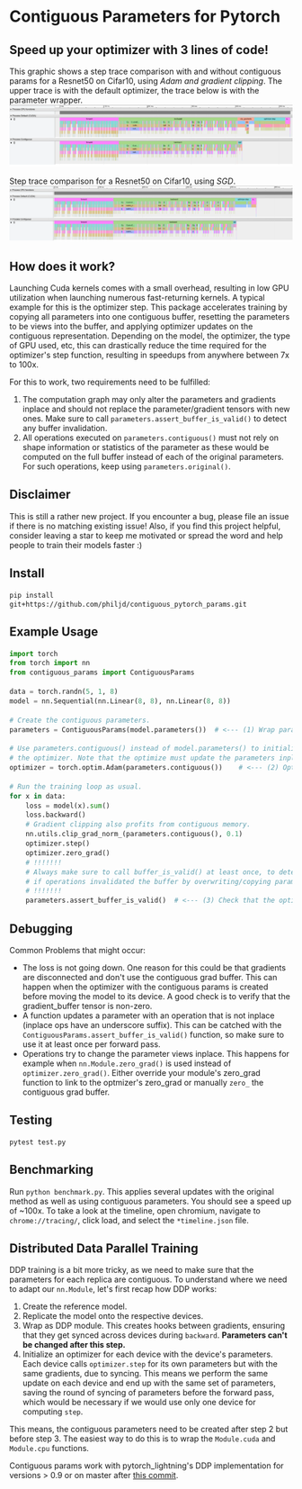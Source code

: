 # Contiguous Parameters for Pytorch
## Speed up your optimizer with 3 lines of code! 
This graphic shows a step trace comparison with and without contiguous params for a Resnet50 on Cifar10, using *Adam and gradient clipping*.
The upper trace is with the default optimizer, the trace below is with the parameter wrapper.
![Gradient norm + Adam](visualizations/adam_gradnorm_trace_comparison.png)

Step trace comparison for a Resnet50 on Cifar10, using *SGD*. 
![Gradient norm + Adam](visualizations/sgd_trace_comparison.png)



## How does it work?
Launching Cuda kernels comes with a small overhead, resulting in low GPU utilization
when launching numerous fast-returning kernels. A typical example for this is the
optimizer step.
This package accelerates training by copying all parameters into one contiguous
buffer, resetting the parameters to be views into the buffer, and applying
optimizer updates on the contiguous representation. Depending on the model, the 
optimizer, the type of GPU used, etc, this can drastically reduce the time required for the optimizer's step function, resulting in speedups from anywhere between 7x to 100x.


For this to work, two requirements need to be fulfilled:
1. The computation graph may only alter the parameters and gradients inplace
   and should not replace the parameter/gradient tensors with new ones.
   Make sure to call `parameters.assert_buffer_is_valid()` to detect any buffer
   invalidation.
2. All operations executed on `parameters.contiguous()` must not rely on shape
   information or statistics of the parameter as these would be computed on the
   full buffer instead of each of the original parameters. For such operations,
   keep using `parameters.original()`.

## Disclaimer
This is still a rather new project. If you encounter a bug, please file an issue
if there is no matching existing issue! Also, if you find this project helpful,
consider leaving a star to keep me motivated or spread the word and help people
to train their models faster :)

## Install
```
pip install git+https://github.com/philjd/contiguous_pytorch_params.git
```

## Example Usage
```python
import torch
from torch import nn
from contiguous_params import ContiguousParams

data = torch.randn(5, 1, 8)
model = nn.Sequential(nn.Linear(8, 8), nn.Linear(8, 8))

# Create the contiguous parameters.
parameters = ContiguousParams(model.parameters())  # <--- (1) Wrap parameters.

# Use parameters.contiguous() instead of model.parameters() to initialize
# the optimizer. Note that the optimize must update the parameters inplace.
optimizer = torch.optim.Adam(parameters.contiguous())    # <--- (2) Optimize view.

# Run the training loop as usual.
for x in data:
    loss = model(x).sum()
    loss.backward()
    # Gradient clipping also profits from contiguous memory.
    nn.utils.clip_grad_norm_(parameters.contiguous(), 0.1)
    optimizer.step()
    optimizer.zero_grad()
    # !!!!!!!
    # Always make sure to call buffer_is_valid() at least once, to detect
    # if operations invalidated the buffer by overwriting/copying parameters.
    # !!!!!!!
    parameters.assert_buffer_is_valid()  # <--- (3) Check that the optimizer only applies valid ops.
``` 

## Debugging
Common Problems that might occur:
- The loss is not going down. One reason for this could be that gradients are
  disconnected and don't use the contiguous grad buffer. This can happen
  when the optimizer with the contiguous params is created before moving the
  model to its device. A good check is to verify that the gradient_buffer
  tensor is non-zero.
- A function updates a parameter with an operation that is not inplace (inplace
  ops have an underscore suffix). This can be catched with the
  `ContiguousParams.assert_buffer_is_valid()` function, so make sure to use it
  at least once per forward pass.
- Operations try to change the parameter views inplace. This happens for
  example when `nn.Module.zero_grad()` is used instead of
  `optimizer.zero_grad()`. Either override your module's zero_grad function
  to link to the optmizer's zero_grad or manually `zero_` the contiguous grad
  buffer.


## Testing
```
pytest test.py
```

## Benchmarking
Run `python benchmark.py`. This applies several updates with the original method
as well as using contiguous parameters. You should see a speed up of ~100x.
To take a look at the timeline, open chromium, navigate to `chrome://tracing/`,
click load, and select the `*timeline.json` file.

## Distributed Data Parallel Training
DDP training is a bit more tricky, as we need to make sure that the parameters
for each replica are contiguous.
To understand where we need to adapt our `nn.Module`, let's first recap how DDP
works:
1. Create the reference model.
2. Replicate the model onto the respective devices.
3. Wrap as DDP module. This creates hooks between gradients, ensuring that they
   get synced across devices during `backward`. **Parameters can't be changed
   after this step.**
4. Initialize an optimizer for each device with the device's parameters. Each
   device calls `optimizer.step` for its own parameters but with the same
   gradients, due to syncing. This means we perform the same update on each
   device and end up with the same set of parameters, saving the round of
   syncing of parameters before the forward pass, which would be necessary if
   we would use only one device for computing `step`.

This means, the contiguous parameters need to be created after step 2 but
before step 3. The easiest way to do this is to wrap the `Module.cuda`
and `Module.cpu` functions.

Contiguous params work with pytorch_lightning's DDP implementation for versions > 0.9
or on master after [this commit](https://github.com/PyTorchLightning/pytorch-lightning/commit/e3528afae3f178cf9d5d8ea6bc3f8a876646054a).
